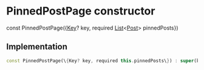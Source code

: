 


# PinnedPostPage constructor






const
PinnedPostPage(\{[Key](https:api.flutter.dev/flutter/foundation/Key-class.html)? key, required [List](https:api.flutter.dev/flutter/dart-core/List-class.html)&lt;[Post](../../models_post_post_model/Post-class.md)\> pinnedPosts\})





## Implementation

```dart
const PinnedPostPage(\{Key? key, required this.pinnedPosts\}) : super(key: key);
```







